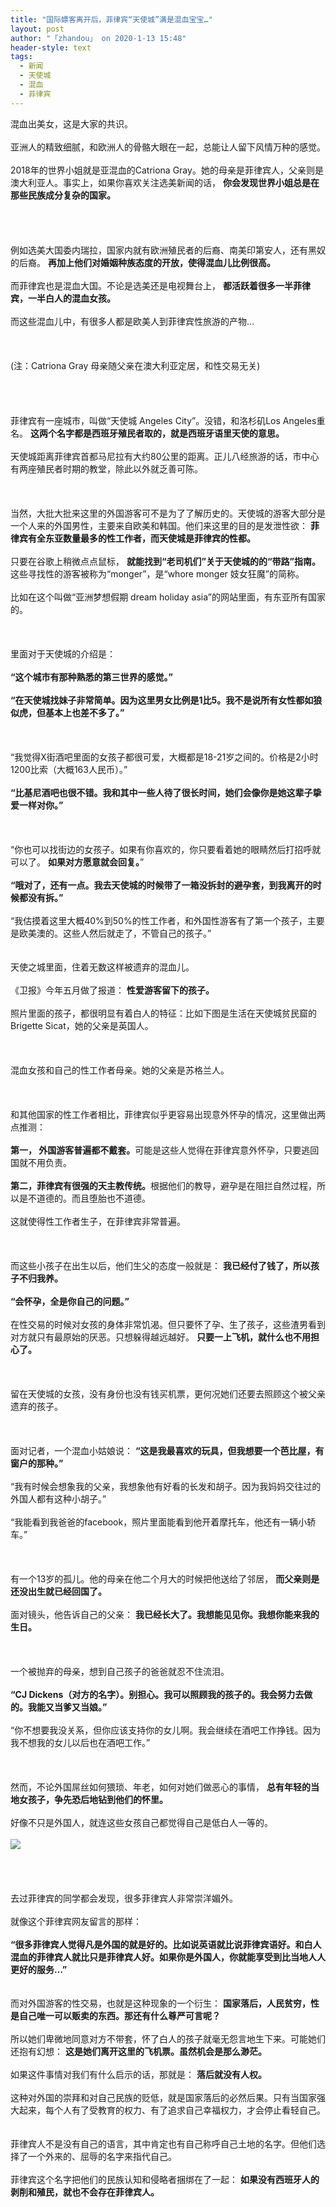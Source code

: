 ```yaml
---
title: "国际嫖客离开后，菲律宾“天使城”满是混血宝宝…"
layout: post
author: "「zhandou」 on 2020-1-13 15:48"
header-style: text
tags:
  - 新闻
  - 天使城
  - 混血
  - 菲律宾
---
```


<head></head>
<body>
 <div align="left">
   混血出美女，这是大家的共识。 
 </div>
 <br> 
 <div align="left">
   亚洲人的精致细腻，和欧洲人的骨骼大眼在一起，总能让人留下风情万种的感觉。 
 </div>
 <br> 
 <div align="left">
   2018年的世界小姐就是亚混血的Catriona Gray。她的母亲是菲律宾人，父亲则是澳大利亚人。事实上，如果你喜欢关注选美新闻的话， 
  <strong>你会发现世界小姐总是在那些民族成分复杂的国家。</strong> 
 </div>
 <br> 
 <br> 
 <br> 
 <br> 
 <div align="left">
   例如选美大国委内瑞拉，国家内就有欧洲殖民者的后裔、南美印第安人，还有黑奴的后裔。 
  <strong>再加上他们对婚姻种族态度的开放，使得混血儿比例很高。</strong> 
 </div>
 <br> 
 <div align="left">
   而菲律宾也是混血大国。不论是选美还是电视舞台上， 
  <strong>都活跃着很多一半菲律宾，一半白人的混血女孩。</strong> 
 </div>
 <br> 
 <div align="left">
   而这些混血儿中，有很多人都是欧美人到菲律宾性旅游的产物… 
 </div>
 <br> 
 <br> 
 <br> 
 <div align="left">
   (注：Catriona Gray 母亲随父亲在澳大利亚定居，和性交易无关) 
 </div>
 <br> 
 <br> 
 <br> 
 <br> 
 <div align="left">
   菲律宾有一座城市，叫做“天使城 Angeles City”。没错，和洛杉矶Los Angeles重名。 
  <strong>这两个名字都是西班牙殖民者取的，就是西班牙语里天使的意思。</strong> 
 </div>
 <br> 
 <div align="left">
   天使城距离菲律宾首都马尼拉有大约80公里的距离。正儿八经旅游的话，市中心有两座殖民者时期的教堂，除此以外就乏善可陈。 
 </div>
 <br> 
 <br> 
 <br> 
 <div align="left">
   当然，大批大批来这里的外国游客可不是为了了解历史的。天使城的游客大部分是一个人来的外国男性，主要来自欧美和韩国。他们来这里的目的是发泄性欲： 
  <strong>菲律宾有全东亚数量最多的性工作者，而天使城是菲律宾的性都。</strong> 
 </div>
 <br> 
 <div align="left">
   只要在谷歌上稍微点点鼠标， 
  <strong>就能找到“老司机们”关于天使城的的“带路”指南。</strong>这些寻找性的游客被称为“monger”，是“whore monger 妓女狂魔”的简称。 
 </div>
 <br> 
 <div align="left">
   比如在这个叫做“亚洲梦想假期 dream holiday asia”的网站里面，有东亚所有国家的。 
 </div>
 <br> 
 <br> 
 <br> 
 <div align="left">
   里面对于天使城的介绍是： 
 </div>
 <br> 
 <div align="left"> 
  <strong>“这个城市有那种熟悉的第三世界的感觉。”</strong> 
 </div>
 <br> 
 <div align="left"> 
  <strong>“在天使城找妹子非常简单。因为这里男女比例是1比5。我不是说所有女性都如狼似虎，但基本上也差不多了。”</strong> 
 </div>
 <br> 
 <br> 
 <br> 
 <div align="left">
   “我觉得X街酒吧里面的女孩子都很可爱，大概都是18-21岁之间的。价格是2小时1200比索（大概163人民币）。” 
 </div>
 <br> 
 <div align="left"> 
  <strong>“比基尼酒吧也很不错。我和其中一些人待了很长时间，她们会像你是她这辈子挚爱一样对你。”</strong> 
 </div>
 <br> 
 <br> 
 <br> 
 <div align="left">
   “你也可以找街边的女孩子。如果有你喜欢的，你只要看着她的眼睛然后打招呼就可以了。 
  <strong>如果对方愿意就会回复。</strong>” 
  <br> 
 </div>
 <br> 
 <div align="left"> 
  <strong>“哦对了，还有一点。我去天使城的时候带了一箱没拆封的避孕套，到我离开的时候都没有拆。”</strong> 
 </div>
 <br> 
 <div align="left">
   “我估摸着这里大概40%到50%的性工作者，和外国性游客有了第一个孩子，主要是欧美澳的。这些人然后就走了，不管自己的孩子。” 
 </div>
 <br> 
 <br> 
 <div align="left">
   天使之城里面，住着无数这样被遗弃的混血儿。 
  <br> 
 </div>
 <br> 
 <div align="left">
   《卫报》今年五月做了报道： 
  <strong>性爱游客留下的孩子。</strong> 
 </div>
 <br> 
 <div align="left">
   照片里面的孩子，都很明显有着白人的特征：比如下图是生活在天使城贫民窟的Brigette Sicat，她的父亲是英国人。 
 </div>
 <br> 
 <br> 
 <br> 
 <div align="left">
   混血女孩和自己的性工作者母亲。她的父亲是苏格兰人。 
 </div>
 <br> 
 <br> 
 <br> 
 <div align="left">
   和其他国家的性工作者相比，菲律宾似乎更容易出现意外怀孕的情况，这里做出两点推测： 
 </div>
 <br> 
 <div align="left"> 
  <strong>第一， 外国游客普遍都不戴套。</strong>可能是这些人觉得在菲律宾意外怀孕，只要逃回国就不用负责。 
 </div>
 <br> 
 <div align="left"> 
  <strong>第二，菲律宾有很强的天主教传统。</strong>根据他们的教导，避孕是在阻拦自然过程，所以是不道德的。而且堕胎也不道德。 
 </div>
 <br> 
 <div align="left">
   这就使得性工作者生子，在菲律宾非常普遍。 
 </div>
 <br> 
 <br> 
 <br> 
 <div align="left">
   而这些小孩子在出生以后，他们生父的态度一般就是： 
  <strong>我已经付了钱了，所以孩子不归我养。</strong> 
 </div>
 <br> 
 <div align="left"> 
  <strong>“会怀孕，全是你自己的问题。”</strong> 
 </div>
 <br> 
 <div align="left">
   在性交易的时候对女孩的身体非常饥渴。但只要怀了孕、生了孩子，这些渣男看到对方就只有最原始的厌恶。只想躲得越远越好。 
  <strong>只要一上飞机，就什么也不用担心了。</strong> 
 </div>
 <br> 
 <br> 
 <br> 
 <div align="left">
   留在天使城的女孩，没有身份也没有钱买机票，更何况她们还要去照顾这个被父亲遗弃的孩子。 
 </div>
 <br> 
 <br> 
 <br> 
 <div align="left">
   面对记者，一个混血小姑娘说： 
  <strong>“这是我最喜欢的玩具，但我想要一个芭比屋，有窗户的那种。”</strong> 
 </div>
 <br> 
 <div align="left">
   “我有时候会想象我的父亲，我想象他有好看的长发和胡子。因为我妈妈交往过的外国人都有这种小胡子。” 
 </div>
 <br> 
 <div align="left">
   “我能看到我爸爸的facebook，照片里面能看到他开着摩托车，他还有一辆小轿车。” 
 </div>
 <br> 
 <br> 
 <br> 
 <div align="left">
   有一个13岁的孤儿。他的母亲在他二个月大的时候把他送给了邻居， 
  <strong>而父亲则是还没出生就已经回国了。</strong> 
 </div>
 <br> 
 <div align="left">
   面对镜头，他告诉自己的父亲： 
  <strong>我已经长大了。我想能见见你。我想你能来我的生日。</strong> 
 </div>
 <br> 
 <br> 
 <br> 
 <div align="left">
   一个被抛弃的母亲，想到自己孩子的爸爸就忍不住流泪。 
 </div>
 <br> 
 <div align="left"> 
  <strong>“CJ Dickens（对方的名字）。别担心。我可以照顾我的孩子的。我会努力去做的。我能又当爹又当娘。”</strong> 
 </div>
 <br> 
 <div align="left">
   “你不想要我没关系，但你应该支持你的女儿啊。我会继续在酒吧工作挣钱。因为我不想我的女儿以后也在酒吧工作。” 
 </div>
 <br> 
 <br> 
 <br> 
 <div align="left">
   然而，不论外国屌丝如何猥琐、年老，如何对她们做恶心的事情， 
  <strong>总有年轻的当地女孩子，争先恐后地钻到他们的怀里。</strong> 
 </div>
 <br> 
 <div align="left">
   好像不只是外国人，就连这些女孩自己都觉得自己是低白人一等的。 
 </div>
 <br> 
 <img src="https://mmbiz.qpic.cn/mmbiz_jpg/VnKUHtWf7xys8wBWfkYTluWA4DTZ6KqibI4yctP21CXaiaFV3Nz5MsZjicCeia5zZZABKMuBptCTibIxdJ9spvcY05w/640?wx_fmt=jpeg" onload="thumbImg(this)">
 <br> 
 <br> 
 <br> 
 <br> 
 <br> 
 <div align="left">
   去过菲律宾的同学都会发现，很多菲律宾人非常崇洋媚外。 
 </div>
 <br> 
 <div align="left">
   就像这个菲律宾网友留言的那样： 
 </div>
 <br> 
 <div align="left"> 
  <strong>“很多菲律宾人觉得凡是外国的就是好的。比如说英语就比说菲律宾语好。和白人混血的菲律宾人就比只是菲律宾人好。如果你是外国人，你就能享受到比当地人人更好的服务…”<br> </strong> 
 </div>
 <br> 
 <br> 
 <div align="left">
   而对外国游客的性交易，也就是这种现象的一个衍生： 
  <strong>国家落后，人民贫穷，性是自己唯一可以贩卖的东西。那还有什么尊严可言呢？</strong> 
 </div>
 <br> 
 <div align="left">
   所以她们卑微地同意对方不带套，怀了白人的孩子就毫无怨言地生下来。可能她们还抱有幻想： 
  <strong>这是她们离开这里的飞机票。虽然机会是那么渺茫。</strong> 
 </div>
 <br> 
 <div align="left">
   如果这件事情对我们有什么启示的话，那就是： 
  <strong>落后就没有人权。</strong> 
 </div>
 <br> 
 <div align="left">
   这种对外国的崇拜和对自己民族的贬低，就是国家落后的必然后果。只有当国家强大起来，每个人有了受教育的权力、有了追求自己幸福权力，才会停止看轻自己。 
 </div>
 <br> 
 <br> 
 <div align="left">
   菲律宾人不是没有自己的语言，其中肯定也有自己称呼自己土地的名字。但他们选择了一个外来的、屈辱的名字来指代自己。 
 </div>
 <br> 
 <div align="left">
   菲律宾这个名字把他们的民族认知和侵略者捆绑在了一起： 
  <strong>如果没有西班牙人的剥削和殖民，就也不会存在菲律宾人。</strong> 
 </div>
 <br>
</body>


